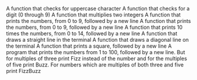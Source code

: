 A function that checks for uppercase character
A function that checks for a digit (0 through 9)
A function that multiplies two integers
A function that prints the numbers, from 0 to 9, followed by a new line
A function that prints the numbers, from 0 to 9, followed by a new line
A function that prints 10 times the numbers, from 0 to 14, followed by a new line
A function that draws a straight line in the terminal
A function that draws a diagonal line on the terminal
A function that prints a square, followed by a new line
A program that prints the numbers from 1 to 100, followed by a new line. But for multiples of three print Fizz instead of the number and for the multiples of five print Buzz. For numbers which are multiples of both three and five print FizzBuzz
